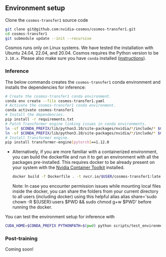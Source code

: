 ## Environment setup

Clone the `cosmos-transfer1` source code
```bash
git clone git@github.com:nvidia-cosmos/cosmos-transfer1.git
cd cosmos-transfer1
git submodule update --init --recursive
```

Cosmos runs only on Linux systems. We have tested the installation with Ubuntu 24.04, 22.04, and 20.04.
Cosmos requires the Python version to be `3.10.x`. Please also make sure you have `conda` installed ([instructions](https://docs.conda.io/projects/conda/en/latest/user-guide/install/index.html)).

### Inference

The below commands creates the `cosmos-transfer1` conda environment and installs the dependencies for inference:
```bash
# Create the cosmos-transfer1 conda environment.
conda env create --file cosmos-transfer1.yaml
# Activate the cosmos-transfer1 conda environment.
conda activate cosmos-transfer1
# Install the dependencies.
pip install -r requirements.txt
# Patch Transformer engine linking issues in conda environments.
ln -sf $CONDA_PREFIX/lib/python3.10/site-packages/nvidia/*/include/* $CONDA_PREFIX/include/
ln -sf $CONDA_PREFIX/lib/python3.10/site-packages/nvidia/*/include/* $CONDA_PREFIX/include/python3.10
# Install Transformer engine.
pip install transformer-engine[pytorch]==1.12.0
```

* Alternatively, if you are more familiar with a containerized environment, you can build the dockerfile and run it to get an environment with all the packages pre-installed.
    This requires docker to be already present on your system with the [Nvidia Container Toolkit](https://docs.nvidia.com/datacenter/cloud-native/container-toolkit/latest/install-guide.html) installed.

    ```bash
    docker build -f Dockerfile . -t nvcr.io/$USER/cosmos-transfer1:latest
    ```

    Note: In case you encounter permission issues while mounting local files inside the docker, you can share the folders from your current directory to all users (including docker) using this helpful alias alias share='sudo chown -R ${USER}:users $PWD && sudo chmod g+w $PWD' before running the docker.

You can test the environment setup for inference with
```bash
CUDA_HOME=$CONDA_PREFIX PYTHONPATH=$(pwd) python scripts/test_environment.py
```

### Post-training

Coming soon!

